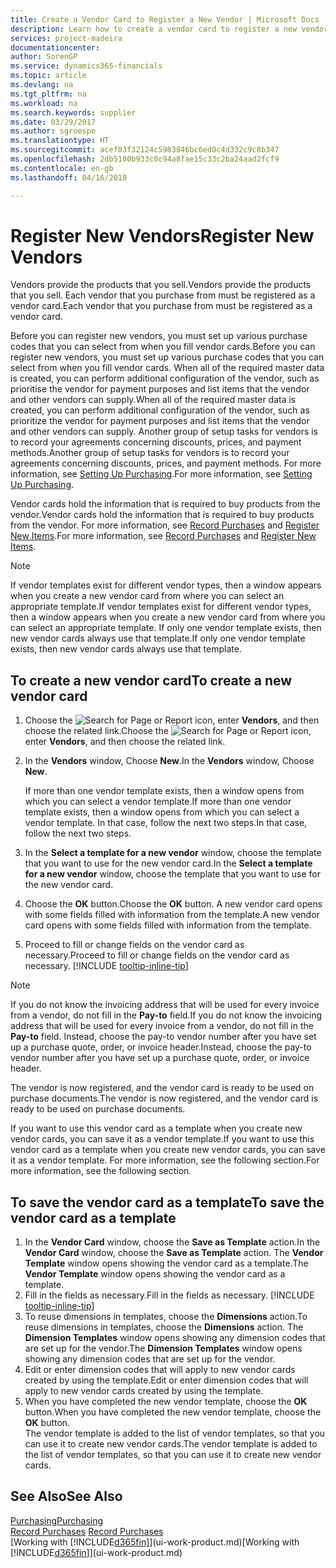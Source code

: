```yaml
---
title: Create a Vendor Card to Register a New Vendor | Microsoft Docs
description: Learn how to create a vendor card to register a new vendor or supplier.
services: project-madeira
documentationcenter: 
author: SorenGP
ms.service: dynamics365-financials
ms.topic: article
ms.devlang: na
ms.tgt_pltfrm: na
ms.workload: na
ms.search.keywords: supplier
ms.date: 03/29/2017
ms.author: sgroespe
ms.translationtype: HT
ms.sourcegitcommit: acef03f32124c5983846bc6ed0c4d332c9c8b347
ms.openlocfilehash: 2db5100b933c0c94a8fae15c33c2ba24aad2fcf9
ms.contentlocale: en-gb
ms.lasthandoff: 04/16/2018

---
```

# <a name="register-new-vendors"></a><span data-ttu-id="80b2a-103">Register New Vendors</span><span class="sxs-lookup"><span data-stu-id="80b2a-103">Register New Vendors</span></span>
<span data-ttu-id="80b2a-104">Vendors provide the products that you sell.</span><span class="sxs-lookup"><span data-stu-id="80b2a-104">Vendors provide the products that you sell.</span></span> <span data-ttu-id="80b2a-105">Each vendor that you purchase from must be registered as a vendor card.</span><span class="sxs-lookup"><span data-stu-id="80b2a-105">Each vendor that you purchase from must be registered as a vendor card.</span></span>

<span data-ttu-id="80b2a-106">Before you can register new vendors, you must set up various purchase codes that you can select from when you fill vendor cards.</span><span class="sxs-lookup"><span data-stu-id="80b2a-106">Before you can register new vendors, you must set up various purchase codes that you can select from when you fill vendor cards.</span></span> <span data-ttu-id="80b2a-107">When all of the required master data is created, you can perform additional configuration of the vendor, such as prioritise the vendor for payment purposes and list items that the vendor and other vendors can supply.</span><span class="sxs-lookup"><span data-stu-id="80b2a-107">When all of the required master data is created, you can perform additional configuration of the vendor, such as prioritize the vendor for payment purposes and list items that the vendor and other vendors can supply.</span></span> <span data-ttu-id="80b2a-108">Another group of setup tasks for vendors is to record your agreements concerning discounts, prices, and payment methods.</span><span class="sxs-lookup"><span data-stu-id="80b2a-108">Another group of setup tasks for vendors is to record your agreements concerning discounts, prices, and payment methods.</span></span> <span data-ttu-id="80b2a-109">For more information, see [Setting Up Purchasing](purchasing-setup-purchasing.md).</span><span class="sxs-lookup"><span data-stu-id="80b2a-109">For more information, see [Setting Up Purchasing](purchasing-setup-purchasing.md).</span></span>

<span data-ttu-id="80b2a-110">Vendor cards hold the information that is required to buy products from the vendor.</span><span class="sxs-lookup"><span data-stu-id="80b2a-110">Vendor cards hold the information that is required to buy products from the vendor.</span></span> <span data-ttu-id="80b2a-111">For more information, see [Record Purchases](purchasing-how-record-purchases.md) and [Register New Items](inventory-how-register-new-items.md).</span><span class="sxs-lookup"><span data-stu-id="80b2a-111">For more information, see [Record Purchases](purchasing-how-record-purchases.md) and [Register New Items](inventory-how-register-new-items.md).</span></span>

> [!NOTE]  
>   <span data-ttu-id="80b2a-112">If vendor templates exist for different vendor types, then a window appears when you create a new vendor card from where you can select an appropriate template.</span><span class="sxs-lookup"><span data-stu-id="80b2a-112">If vendor templates exist for different vendor types, then a window appears when you create a new vendor card from where you can select an appropriate template.</span></span> <span data-ttu-id="80b2a-113">If only one vendor template exists, then new vendor cards always use that template.</span><span class="sxs-lookup"><span data-stu-id="80b2a-113">If only one vendor template exists, then new vendor cards always use that template.</span></span>

## <a name="to-create-a-new-vendor-card"></a><span data-ttu-id="80b2a-114">To create a new vendor card</span><span class="sxs-lookup"><span data-stu-id="80b2a-114">To create a new vendor card</span></span>
1. <span data-ttu-id="80b2a-115">Choose the ![Search for Page or Report](media/ui-search/search_small.png "Search for Page or Report icon") icon, enter **Vendors**, and then choose the related link.</span><span class="sxs-lookup"><span data-stu-id="80b2a-115">Choose the ![Search for Page or Report](media/ui-search/search_small.png "Search for Page or Report icon") icon, enter **Vendors**, and then choose the related link.</span></span>  
2. <span data-ttu-id="80b2a-116">In the **Vendors** window, Choose **New**.</span><span class="sxs-lookup"><span data-stu-id="80b2a-116">In the **Vendors** window, Choose **New**.</span></span>

    <span data-ttu-id="80b2a-117">If more than one vendor template exists, then a window opens from which you can select a vendor template.</span><span class="sxs-lookup"><span data-stu-id="80b2a-117">If more than one vendor template exists, then a window opens from which you can select a vendor template.</span></span> <span data-ttu-id="80b2a-118">In that case, follow the next two steps.</span><span class="sxs-lookup"><span data-stu-id="80b2a-118">In that case, follow the next two steps.</span></span>
3. <span data-ttu-id="80b2a-119">In the **Select a template for a new vendor** window, choose the template that you want to use for the new vendor card.</span><span class="sxs-lookup"><span data-stu-id="80b2a-119">In the **Select a template for a new vendor** window, choose the template that you want to use for the new vendor card.</span></span>
4. <span data-ttu-id="80b2a-120">Choose the **OK** button.</span><span class="sxs-lookup"><span data-stu-id="80b2a-120">Choose the **OK** button.</span></span> <span data-ttu-id="80b2a-121">A new vendor card opens with some fields filled with information from the template.</span><span class="sxs-lookup"><span data-stu-id="80b2a-121">A new vendor card opens with some fields filled with information from the template.</span></span>
5. <span data-ttu-id="80b2a-122">Proceed to fill or change fields on the vendor card as necessary.</span><span class="sxs-lookup"><span data-stu-id="80b2a-122">Proceed to fill or change fields on the vendor card as necessary.</span></span> [!INCLUDE [tooltip-inline-tip](includes/tooltip-inline-tip_md.md)]

> [!NOTE]  
>   <span data-ttu-id="80b2a-123">If you do not know the invoicing address that will be used for every invoice from a vendor, do not fill in the **Pay-to** field.</span><span class="sxs-lookup"><span data-stu-id="80b2a-123">If you do not know the invoicing address that will be used for every invoice from a vendor, do not fill in the **Pay-to** field.</span></span> <span data-ttu-id="80b2a-124">Instead, choose the pay-to vendor number after you have set up a purchase quote, order, or invoice header.</span><span class="sxs-lookup"><span data-stu-id="80b2a-124">Instead, choose the pay-to vendor number after you have set up a purchase quote, order, or invoice header.</span></span>

<span data-ttu-id="80b2a-125">The vendor is now registered, and the vendor card is ready to be used on purchase documents.</span><span class="sxs-lookup"><span data-stu-id="80b2a-125">The vendor is now registered, and the vendor card is ready to be used on purchase documents.</span></span>

<span data-ttu-id="80b2a-126">If you want to use this vendor card as a template when you create new vendor cards, you can save it as a vendor template.</span><span class="sxs-lookup"><span data-stu-id="80b2a-126">If you want to use this vendor card as a template when you create new vendor cards, you can save it as a vendor template.</span></span> <span data-ttu-id="80b2a-127">For more information, see the following section.</span><span class="sxs-lookup"><span data-stu-id="80b2a-127">For more information, see the following section.</span></span>

## <a name="to-save-the-vendor-card-as-a-template"></a><span data-ttu-id="80b2a-128">To save the vendor card as a template</span><span class="sxs-lookup"><span data-stu-id="80b2a-128">To save the vendor card as a template</span></span>
1. <span data-ttu-id="80b2a-129">In the **Vendor Card** window, choose the **Save as Template** action.</span><span class="sxs-lookup"><span data-stu-id="80b2a-129">In the **Vendor Card** window, choose the **Save as Template** action.</span></span> <span data-ttu-id="80b2a-130">The **Vendor Template** window opens showing the vendor card as a template.</span><span class="sxs-lookup"><span data-stu-id="80b2a-130">The **Vendor Template** window opens showing the vendor card as a template.</span></span>
2. <span data-ttu-id="80b2a-131">Fill in the fields as necessary.</span><span class="sxs-lookup"><span data-stu-id="80b2a-131">Fill in the fields as necessary.</span></span> [!INCLUDE [tooltip-inline-tip](includes/tooltip-inline-tip_md.md)]
3. <span data-ttu-id="80b2a-132">To reuse dimensions in templates, choose the **Dimensions** action.</span><span class="sxs-lookup"><span data-stu-id="80b2a-132">To reuse dimensions in templates, choose the **Dimensions** action.</span></span> <span data-ttu-id="80b2a-133">The **Dimension Templates** window opens showing any dimension codes that are set up for the vendor.</span><span class="sxs-lookup"><span data-stu-id="80b2a-133">The **Dimension Templates** window opens showing any dimension codes that are set up for the vendor.</span></span>
4. <span data-ttu-id="80b2a-134">Edit or enter dimension codes that will apply to new vendor cards created by using the template.</span><span class="sxs-lookup"><span data-stu-id="80b2a-134">Edit or enter dimension codes that will apply to new vendor cards created by using the template.</span></span>
5. <span data-ttu-id="80b2a-135">When you have completed the new vendor template, choose the **OK** button.</span><span class="sxs-lookup"><span data-stu-id="80b2a-135">When you have completed the new vendor template, choose the **OK** button.</span></span>  
   <span data-ttu-id="80b2a-136">The vendor template is added to the list of vendor templates, so that you can use it to create new vendor cards.</span><span class="sxs-lookup"><span data-stu-id="80b2a-136">The vendor template is added to the list of vendor templates, so that you can use it to create new vendor cards.</span></span>

## <a name="see-also"></a><span data-ttu-id="80b2a-137">See Also</span><span class="sxs-lookup"><span data-stu-id="80b2a-137">See Also</span></span>
[<span data-ttu-id="80b2a-138">Purchasing</span><span class="sxs-lookup"><span data-stu-id="80b2a-138">Purchasing</span></span>](purchasing-manage-purchasing.md)  
<span data-ttu-id="80b2a-139">[Record Purchases](purchasing-how-record-purchases.md) </span><span class="sxs-lookup"><span data-stu-id="80b2a-139">[Record Purchases](purchasing-how-record-purchases.md) </span></span>  
<span data-ttu-id="80b2a-140">[Working with [!INCLUDE[d365fin](includes/d365fin_md.md)]](ui-work-product.md)</span><span class="sxs-lookup"><span data-stu-id="80b2a-140">[Working with [!INCLUDE[d365fin](includes/d365fin_md.md)]](ui-work-product.md)</span></span>  

